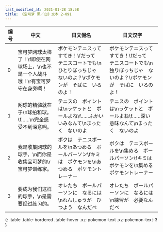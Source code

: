 ```yaml
---
last_modified_at: 2021-01-28 18:58
title: 《宝可梦 黑／白》文本 2-091
---
```

| 编号 | 中文 | 日文假名 | 日文汉字 |
| ---- | ---- | ---- | --- |
| 0 | 宝可梦网球太棒了！\f即使在网球场上，\n也不是一个人战斗哦！\r有宝可梦守在身旁啊！ | ポケモンテニスって　すてき！\fだって　テニスコートでも\nひとりぼっちじゃ　ないのよ？\rポケモンが　そばに　いるのよ！ | ポケモンテニスって　すてき！\fだって　テニスコートでも\n独りぼっちじゃ　ないのよ？\rポケモンが　そばに　いるのよ！ |
| 1 | 网球的精髓就在于\n球拍和球。\f……\n完全感受不到深意啊。 | テニスの　ポイントは\nラケットと　ボールよね\f……ふかい　いみなんて\nまったく　ないのよ | テニスの　ポイントは\nラケットと　ボールよね\f……深い　意味なんて\nまったく　ないのよ |
| 2 | 我是收集网球的球手，\n而你是收集宝可梦的\r宝可梦训练家。 | ボクは　テニスボールを\nあつめる　ボールパーソン\fキミは　ポケモンを\nあつめる　ポケモントレーナー | ボクは　テニスボールを\n集める　ボールパーソン\fキミは　ポケモンを\n集める　ポケモントレーナー |
| 3 | 要成为我们这样的球手，\n是需要经过练习的。 | オレたち　ボールパーソンに　なるには\nれんしゅうが　ひつよう　なんだべ | オレたち　ボールパーソンに　なるには\n練習が　必要なんだべ |
{: .table .table-bordered .table-hover .xz-pokemon-text .xz-pokemon-text-3 }
